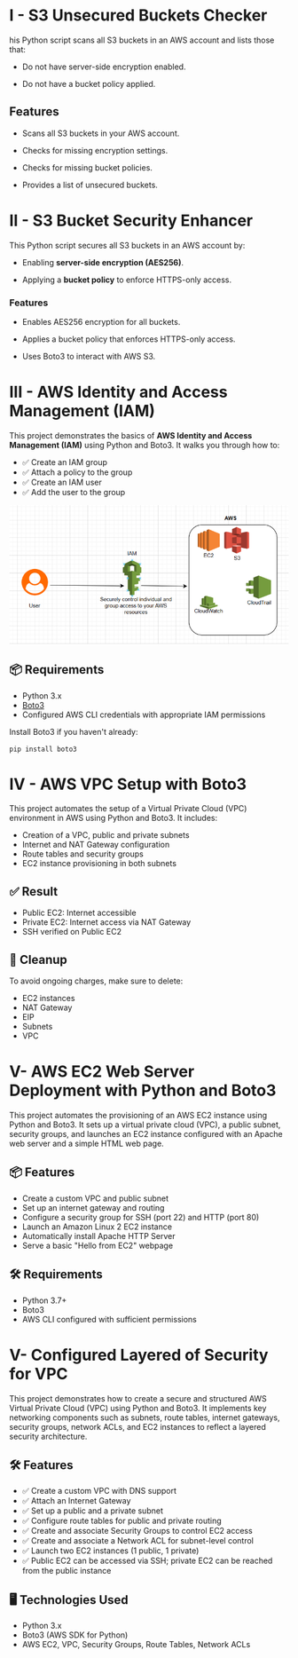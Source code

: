 # I - S3 Unsecured Buckets Checker
his Python script scans all S3 buckets in an AWS account and lists those that:

 - Do not have server-side encryption enabled.

 - Do not have a bucket policy applied.

## Features 
 - Scans all S3 buckets in your AWS account.

 - Checks for missing encryption settings.

 - Checks for missing bucket policies.

 - Provides a list of unsecured buckets.

 # II - S3 Bucket Security Enhancer
 This Python script secures all S3 buckets in an AWS account by:

 - Enabling **server-side encryption (AES256)**.

 - Applying a **bucket policy** to enforce HTTPS-only access.

 ### Features
   - Enables AES256 encryption for all buckets.

  - Applies a bucket policy that enforces HTTPS-only access.

 - Uses Boto3 to interact with AWS S3.


 # III - AWS Identity and Access Management (IAM)
 

This project demonstrates the basics of **AWS Identity and Access Management (IAM)** using Python and Boto3. It walks you through how to:

- ✅ Create an IAM group
- ✅ Attach a policy to the group
- ✅ Create an IAM user
- ✅ Add the user to the group

![alt text](projects/iam/image.png)

## 📦 Requirements

- Python 3.x
- [Boto3](https://boto3.amazonaws.com/v1/documentation/api/latest/index.html)
- Configured AWS CLI credentials with appropriate IAM permissions

Install Boto3 if you haven't already:

```
pip install boto3
```
# IV - AWS VPC Setup with Boto3
This project automates the setup of a Virtual Private Cloud (VPC) environment in AWS using Python and Boto3. It includes:
- Creation of a VPC, public and private subnets
- Internet and NAT Gateway configuration
- Route tables and security groups
- EC2 instance provisioning in both subnets
## ✅ Result
- Public EC2: Internet accessible
- Private EC2: Internet access via NAT Gateway
- SSH verified on Public EC2
## 🧹 Cleanup
To avoid ongoing charges, make sure to delete:
- EC2 instances
- NAT Gateway
- EIP
- Subnets
- VPC

# V- AWS EC2 Web Server Deployment with Python and Boto3

This project automates the provisioning of an AWS EC2 instance using Python and Boto3. It sets up a virtual private cloud (VPC), a public subnet, security groups, and launches an EC2 instance configured with an Apache web server and a simple HTML web page.

## 📦 Features

- Create a custom VPC and public subnet
- Set up an internet gateway and routing
- Configure a security group for SSH (port 22) and HTTP (port 80)
- Launch an Amazon Linux 2 EC2 instance
- Automatically install Apache HTTP Server
- Serve a basic "Hello from EC2" webpage

## 🛠 Requirements

- Python 3.7+
- Boto3
- AWS CLI configured with sufficient permissions

# V- Configured Layered of Security for VPC

This project demonstrates how to create a secure and structured AWS Virtual Private Cloud (VPC) using Python and Boto3. It implements key networking components such as subnets, route tables, internet gateways, security groups, network ACLs, and EC2 instances to reflect a layered security architecture.

## 🛠️ Features

- ✅ Create a custom VPC with DNS support
- ✅ Attach an Internet Gateway
- ✅ Set up a public and a private subnet
- ✅ Configure route tables for public and private routing
- ✅ Create and associate Security Groups to control EC2 access
- ✅ Create and associate a Network ACL for subnet-level control
- ✅ Launch two EC2 instances (1 public, 1 private)
- ✅ Public EC2 can be accessed via SSH; private EC2 can be reached from the public instance

## 🖥️ Technologies Used

- Python 3.x
- Boto3 (AWS SDK for Python)
- AWS EC2, VPC, Security Groups, Route Tables, Network ACLs




